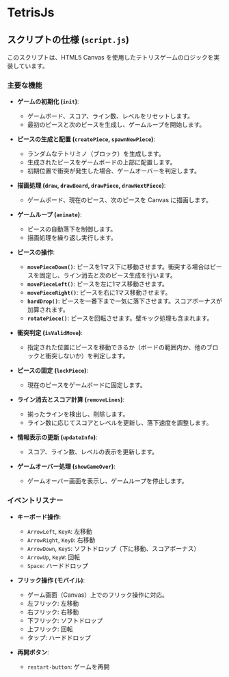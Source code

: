 # TetrisJs

## スクリプトの仕様 (`script.js`)

このスクリプトは、HTML5 Canvas を使用したテトリスゲームのロジックを実装しています。

### 主要な機能

- **ゲームの初期化 (`init`)**:
  - ゲームボード、スコア、ライン数、レベルをリセットします。
  - 最初のピースと次のピースを生成し、ゲームループを開始します。

- **ピースの生成と配置 (`createPiece`, `spawnNewPiece`)**:
  - ランダムなテトリミノ（ブロック）を生成します。
  - 生成されたピースをゲームボードの上部に配置します。
  - 初期位置で衝突が発生した場合、ゲームオーバーを判定します。

- **描画処理 (`draw`, `drawBoard`, `drawPiece`, `drawNextPiece`)**:
  - ゲームボード、現在のピース、次のピースを Canvas に描画します。

- **ゲームループ (`animate`)**:
  - ピースの自動落下を制御します。
  - 描画処理を繰り返し実行します。

- **ピースの操作**:
  - **`movePieceDown()`**: ピースを1マス下に移動させます。衝突する場合はピースを固定し、ライン消去と次のピース生成を行います。
  - **`movePieceLeft()`**: ピースを左に1マス移動させます。
  - **`movePieceRight()`**: ピースを右に1マス移動させます。
  - **`hardDrop()`**: ピースを一番下まで一気に落下させます。スコアボーナスが加算されます。
  - **`rotatePiece()`**: ピースを回転させます。壁キック処理も含まれます。

- **衝突判定 (`isValidMove`)**:
  - 指定された位置にピースを移動できるか（ボードの範囲内か、他のブロックと衝突しないか）を判定します。

- **ピースの固定 (`lockPiece`)**:
  - 現在のピースをゲームボードに固定します。

- **ライン消去とスコア計算 (`removeLines`)**:
  - 揃ったラインを検出し、削除します。
  - ライン数に応じてスコアとレベルを更新し、落下速度を調整します。

- **情報表示の更新 (`updateInfo`)**:
  - スコア、ライン数、レベルの表示を更新します。

- **ゲームオーバー処理 (`showGameOver`)**:
  - ゲームオーバー画面を表示し、ゲームループを停止します。

### イベントリスナー

- **キーボード操作**:
  - `ArrowLeft`, `KeyA`: 左移動
  - `ArrowRight`, `KeyD`: 右移動
  - `ArrowDown`, `KeyS`: ソフトドロップ（下に移動、スコアボーナス）
  - `ArrowUp`, `KeyW`: 回転
  - `Space`: ハードドロップ

- **フリック操作 (モバイル)**:
  - ゲーム画面（Canvas）上でのフリック操作に対応。
  - 左フリック: 左移動
  - 右フリック: 右移動
  - 下フリック: ソフトドロップ
  - 上フリック: 回転
  - タップ: ハードドロップ

- **再開ボタン**:
  - `restart-button`: ゲームを再開
